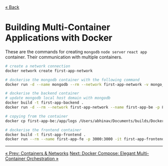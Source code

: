 [&laquo; Back](3.%20Containers%20&%20Networks.md)

# Building Multi-Container Applications with Docker

These are the commands for creating `mongodb` `node server` `react app` container. Their communication with multiple containers.

```bash
# create a network connection
docker network create first-app-network

# dockerise the mongodb container with the following command
docker run -d --name mongodb --rm --network first-app-network -v mongo_data:/data/db mongo

# dockerise the backend container
# update mongodb local host domain with mongodb
docker build -t first-app-backend .
docker run -d --rm --network first-app-network --name first-app-be -p 80:80 -v first_app_be_logs:/app/logs -v "/Users/abhinav/Documents/builds/Docker-Learn/multi-01-starting-setup/backend:/app" -v /app/node_modules first-app-backend 

# copying from the container
docker cp first-app-be:/app/logs /Users/abhinav/Documents/builds/Docker-Learn/multi-01-starting-setup

# dockerise the frontend container
docker build -t first-app-frontend .
docker run --rm --name first-app-fe -p 3000:3000 -it first-app-frontend
```

---
[&laquo; Prev: Containers & Networks](3.%20Containers%20&%20Networks.md)
[Next: Docker Compose: Elegant Multi-Container Orchestration &raquo;](5.%20Docker%20Compose%20-%20Elegant%20Multi-Container%20Orchestration.md)